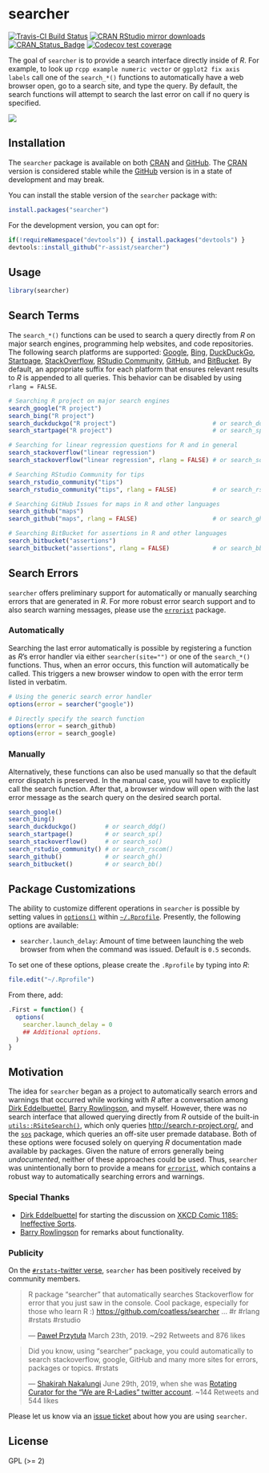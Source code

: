
<!-- README.md is generated from README.Rmd. Please edit that file -->

# searcher

<!-- badges: start -->

[![Travis-CI Build
Status](https://travis-ci.org/r-assist/searcher.svg?branch=master)](https://travis-ci.org/r-assist/searcher)
[![CRAN RStudio mirror
downloads](http://cranlogs.r-pkg.org/badges/searcher)](http://www.r-pkg.org/pkg/searcher)
[![CRAN\_Status\_Badge](http://www.r-pkg.org/badges/version/searcher)](https://cran.r-project.org/package=searcher)
[![Codecov test
coverage](https://codecov.io/gh/r-assist/searcher/branch/master/graph/badge.svg)](https://codecov.io/gh/r-assist/searcher?branch=master)
<!-- badges: end -->

The goal of `searcher` is to provide a search interface directly inside
of *R*. For example, to look up `rcpp example numeric vector` or
`ggplot2 fix axis labels` call one of the `search_*()` functions to
automatically have a web browser open, go to a search site, and type the
query. By default, the search functions will attempt to search the last
error on call if no query is specified.

![](https://i.imgur.com/Zq2rg6G.gif)

## Installation

The `searcher` package is available on both
[CRAN](https://CRAN.R-project.org/package=searcher) and
[GitHub](https://github.com/r-assist/searcher). The
[CRAN](https://CRAN.R-project.org/package=searcher) version is
considered stable while the
[GitHub](https://github.com/r-assist/searcher) version is in a state of
development and may break.

You can install the stable version of the `searcher` package with:

``` r
install.packages("searcher")
```

For the development version, you can opt for:

``` r
if(!requireNamespace("devtools")) { install.packages("devtools") }
devtools::install_github("r-assist/searcher")
```

## Usage

``` r
library(searcher)
```

## Search Terms

The `search_*()` functions can be used to search a query directly from
*R* on major search engines, programming help websites, and code
repositories. The following search platforms are supported:
[Google](https://google.com), [Bing](https://www.bing.com/),
[DuckDuckGo](https://duckduckgo.com/),
[Startpage](https://www.startpage.com/en/),
[StackOverflow](https://stackoverflow.com/search), [RStudio
Community](https://community.rstudio.com/search),
[GitHub](https://github.com/search), and
[BitBucket](https://bitbucket.com/search). By default, an appropriate
suffix for each platform that ensures relevant results to *R* is
appended to all queries. This behavior can be disabled by using `rlang =
FALSE`.

``` r
# Searching R project on major search engines
search_google("R project")
search_bing("R project")
search_duckduckgo("R project")                           # or search_ddg(...)
search_startpage("R project")                            # or search_sp(...)

# Searching for linear regression questions for R and in general
search_stackoverflow("linear regression")
search_stackoverflow("linear regression", rlang = FALSE) # or search_so(...)

# Searching RStudio Community for tips
search_rstudio_community("tips")
search_rstudio_community("tips", rlang = FALSE)          # or search_rscom(...)

# Searching GitHub Issues for maps in R and other languages
search_github("maps")
search_github("maps", rlang = FALSE)                     # or search_gh(...)

# Searching BitBucket for assertions in R and other languages
search_bitbucket("assertions")
search_bitbucket("assertions", rlang = FALSE)            # or search_bb(...)
```

## Search Errors

`searcher` offers preliminary support for automatically or manually
searching errors that are generated in *R*. For more robust error search
support and to also search warning messages, please use the
[`errorist`](https://github.com/r-assist/errorist) package.

### Automatically

Searching the last error automatically is possible by registering a
function as *R*’s error handler via either `searcher(site="")` or one of
the `search_*()` functions. Thus, when an error occurs, this function
will automatically be called. This triggers a new browser window to open
with the error term listed in verbatim.

``` r
# Using the generic search error handler
options(error = searcher("google"))

# Directly specify the search function
options(error = search_github)
options(error = search_google)
```

### Manually

Alternatively, these functions can also be used manually so that the
default error dispatch is preserved. In the manual case, you will have
to explicitly call the search function. After that, a browser window
will open with the last error message as the search query on the desired
search portal.

``` r
search_google()
search_bing()
search_duckduckgo()        # or search_ddg()
search_startpage()         # or search_sp()
search_stackoverflow()     # or search_so()
search_rstudio_community() # or search_rscom()
search_github()            # or search_gh()
search_bitbucket()         # or search_bb()
```

## Package Customizations

The ability to customize different operations in `searcher` is possible
by setting values in
[`options()`](https://stat.ethz.ch/R-manual/R-patched/RHOME/library/base/html/options.html)
within
[`~/.Rprofile`](https://stat.ethz.ch/R-manual/R-patched/library/base/html/Startup.html).
Presently, the following options are available:

  - `searcher.launch_delay`: Amount of time between launching the web
    browser from when the command was issued. Default is `0.5` seconds.

To set one of these options, please create the `.Rprofile` by typing
into *R*:

``` r
file.edit("~/.Rprofile")
```

From there, add:

``` r
.First = function() {
  options(
    searcher.launch_delay = 0
    ## Additional options.
  )
}
```

## Motivation

The idea for `searcher` began as a project to automatically search
errors and warnings that occurred while working with *R* after a
conversation among [Dirk Eddelbuettel](http://dirk.eddelbuettel.com),
[Barry Rowlingson](http://barry.rowlingson.com), and myself. However,
there was no search interface that allowed querying directly from *R*
outside of the built-in
[`utils::RSiteSearch()`](https://stat.ethz.ch/R-manual/R-devel/library/utils/html/RSiteSearch.html),
which only queries <http://search.r-project.org/>, and the
[`sos`](https://cran.r-project.org/package=sos) package, which queries
an off-site user premade database. Both of these options were focused
solely on querying *R* documentation made available by packages. Given
the nature of errors generally being *undocumented*, neither of these
approaches could be used. Thus, `searcher` was unintentionally born to
provide a means for [`errorist`](https://github.com/r-assist/errorist),
which contains a robust way to automatically searching errors and
warnings.

### Special Thanks

  - [Dirk Eddelbuettel](http://dirk.eddelbuettel.com) for starting the
    discussion on [XKCD Comic 1185: Ineffective
    Sorts](https://xkcd.com/1185/).
  - [Barry Rowlingson](http://barry.rowlingson.com) for remarks about
    functionality.

### Publicity

On the [`#rstats`-twitter
verse](https://twitter.com/search?q=%23rstats), `searcher` has been
positively received by community members.

> R package “searcher” that automatically searches Stackoverflow for
> error that you just saw in the console. Cool package, especially for
> those who learn R :) <https://github.com/coatless/searcher> … \#r
> \#rlang \#rstats \#rstudio
> 
> — [Paweł
> Przytuła](https://twitter.com/pawel_appsilon/status/1109545516264841216)
> March 23th, 2019. \~292 Retweets and 876 likes

> Did you know, using “searcher” package, you could automatically to
> search stackoverflow, google, GitHub and many more sites for errors,
> packages or topics. \#rstats
> 
> — [Shakirah Nakalungi](https://twitter.com/cynthia_kyra) June 29th,
> 2019, when she was [Rotating Curator for the “We are R-Ladies” twitter
> account](https://twitter.com/WeAreRLadies/status/1144921174251581440).
> \~144 Retweets and 544 likes

Please let us know via an [issue
ticket](https://github.com/r-assist/searcher/issues/new) about how you
are using `searcher`.

## License

GPL (\>= 2)
